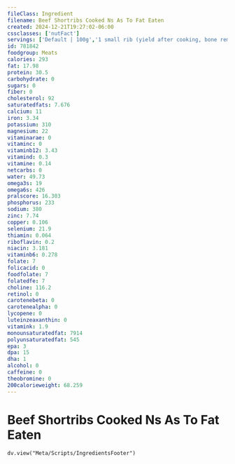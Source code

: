 ```yaml
---
fileClass: Ingredient
filename: Beef Shortribs Cooked Ns As To Fat Eaten
created: 2024-12-21T19:27:02-06:00
cssclasses: ['nutFact']
servings: ['Default | 100g','1 small rib (yield after cooking, bone removed) | 28','1 medium rib (yield after cooking, bone removed) | 66','1 large rib (yield after cooking, bone removed) | 92','1 oz, with bone, cooked (yield after bone removed) | 15','1 oz, with bone, raw (yield after cooking, bone removed) | 11','1 cubic inch, with bone, cooked (yield after bone removed) | 10','1 cup, cooked, diced | 134']
id: 781842
foodgroup: Meats
calories: 293
fat: 17.98
protein: 30.5
carbohydrate: 0
sugars: 0
fiber: 0
cholesterol: 92
saturatedfats: 7.676
calcium: 11
iron: 3.34
potassium: 310
magnesium: 22
vitaminarae: 0
vitaminc: 0
vitaminb12: 3.43
vitamind: 0.3
vitamine: 0.14
netcarbs: 0
water: 49.73
omega3s: 19
omega6s: 426
pralscore: 16.303
phosphorus: 233
sodium: 380
zinc: 7.74
copper: 0.106
selenium: 21.9
thiamin: 0.064
riboflavin: 0.2
niacin: 3.181
vitaminb6: 0.278
folate: 7
folicacid: 0
foodfolate: 7
folatedfe: 7
choline: 116.2
retinol: 0
carotenebeta: 0
carotenealpha: 0
lycopene: 0
luteinzeaxanthin: 0
vitamink: 1.9
monounsaturatedfat: 7914
polyunsaturatedfat: 545
epa: 3
dpa: 15
dha: 1
alcohol: 0
caffeine: 0
theobromine: 0
200calorieweight: 68.259
---
```


# Beef Shortribs Cooked Ns As To Fat Eaten

```dataviewjs
dv.view("Meta/Scripts/IngredientsFooter")
```